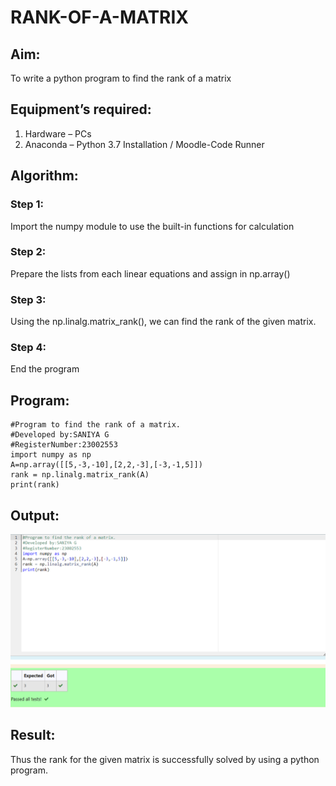 # RANK-OF-A-MATRIX
## Aim:
To write a python program to find the rank of a matrix
## Equipment’s required:
1. 	Hardware – PCs
2. 	Anaconda – Python 3.7 Installation / Moodle-Code Runner
## Algorithm:
### Step 1:
Import the numpy module to use the built-in functions for calculation 
### Step 2:
Prepare the lists from each linear equations and assign in np.array()
### Step 3:
 Using the np.linalg.matrix_rank(), we can find the rank of the given matrix.
### Step 4: 
End the program
## Program:
``````
#Program to find the rank of a matrix.
#Developed by:SANIYA G
#RegisterNumber:23002553
import numpy as np
A=np.array([[5,-3,-10],[2,2,-3],[-3,-1,5]])
rank = np.linalg.matrix_rank(A)
print(rank)
``````
## Output:
![Alt text](rankofmatrix.png)
## Result:
Thus the rank for the given matrix is successfully solved by  using a python program.

